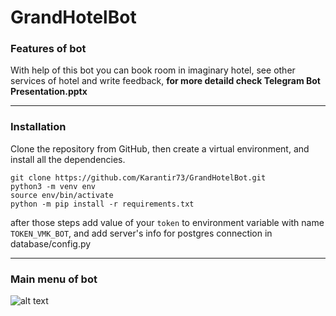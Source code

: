 # GrandHotelBot

### Features of bot

With help of this bot you can book room in imaginary hotel, see other services of hotel and write feedback, **for more detaild check Telegram Bot Presentation.pptx**

----
### Installation

Clone the repository from GitHub, then create a virtual environment, and install all the dependencies.

```terminal
git clone https://github.com/Karantir73/GrandHotelBot.git
python3 -m venv env
source env/bin/activate
python -m pip install -r requirements.txt
```
after those steps add value of your `token` to environment variable with name `TOKEN_VMK_BOT`,
and add server's info for postgres connection in database/config.py

----

### Main menu of bot

![alt text](https://github.com/Karantir73/GrandHotelBot/blob/master/image.png)
